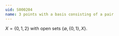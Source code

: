 ```yaml
---
uid: S000204
name: 3 points with a basis consisting of a pair
---
```

$X=\{0,1,2\}$ with open sets $\{\emptyset,\{0,1\},X\}$.